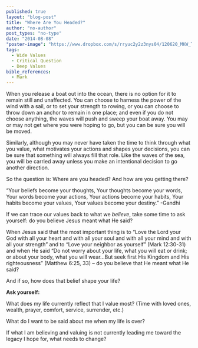 ```yaml
---
published: true
layout: "blog-post"
title: "Where Are You Headed?"
author: "no-author"
post_types: "no-type"
date: "2014-08-08"
"poster-image": "https://www.dropbox.com/s/rryuc2y2z3nys04/120620_MKW_THE_EXPERIENCE_2829.jpg"
tags: 
  - Wide Values
  - Critical Question
  - Deep Values
bible_references: 
  - Mark
---
```


When you release a boat out into the ocean, there is no option for it to remain still and unaffected. You can choose to harness the power of the wind with a sail, or to set your strength to rowing, or you can choose to throw down an anchor to remain in one place; and even if you do not choose anything, the waves will push and sweep your boat away. You may or may not get where you were hoping to go, but you can be sure you will be moved. 

Similarly, although you may never have taken the time to think through what you value, what motivates your actions and shapes your decisions, you can be sure that something will always fill that role.  Like the waves of the sea, you will be carried away unless you make an intentional decision to go another direction. 

So the question is: Where are you headed?  And how are you getting there?

“Your beliefs become your thoughts, 
Your thoughts become your words,
Your words become your actions,
Your actions become your habits,
Your habits become your values,
Your values become your destiny.”
-Gandhi

If we can trace our values back to what we *believe*, take some time to ask yourself: do you believe Jesus meant what He said?  

When Jesus said that the most important thing is to “Love the Lord your God with all your heart and with all your soul and with all your mind and with all your strength” and to “Love your neighbor as yourself” (Mark 12:30-31) and when He said “Do not worry about your life, what you will eat or drink; or about your body, what you will wear…But seek first His Kingdom and His righteousness” (Matthew 6:25, 33) – do you believe that He meant what He said? 

And if so, how does that belief shape your life? 

**Ask yourself:**

What does my life currently reflect that I value most? (Time with loved ones, wealth, prayer, comfort, service, surrender, etc.)

What do I want to be said about me when my life is over? 

If what I am believing and valuing is not currently leading me toward the legacy I hope for, what needs to change?
